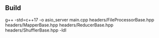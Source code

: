 ## Build

g++ -std=c++17 -o asio_server main.cpp headers/FileProcessorBase.hpp headers/MapperBase.hpp headers/ReducerBase.hpp headers/ShufflerBase.hpp -ldl